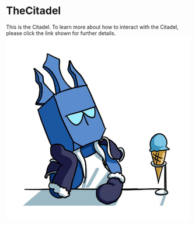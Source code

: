 # TheCitadel
 
 This is the Citadel. To learn more about how to interact with the Citadel, please click the link shown for further details.
![](src/lck.png)